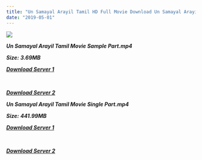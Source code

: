 ```yaml
---
title: "Un Samayal Arayil Tamil HD Full Movie Download Un Samayal Arayil Tamil HD Movie Download"
date: "2019-05-01"
---
```


![](https://images.moviebuff.com/a3f666b8-864d-4c8f-8c18-63386a5f19a3?w=1000)

**_Un Samayal Arayil Tamil Movie Sample Part.mp4_**

**_Size:_**  **_3.69MB_**

**_[Download Server 1](http://s23.uptofiles.net//files/Tamil{1d8d357801e2f4b6710faa3d835097c5c618a0f0fcded2c527300dcab25e4b83}20HD{1d8d357801e2f4b6710faa3d835097c5c618a0f0fcded2c527300dcab25e4b83}20Mobile{1d8d357801e2f4b6710faa3d835097c5c618a0f0fcded2c527300dcab25e4b83}20Movies/Un{1d8d357801e2f4b6710faa3d835097c5c618a0f0fcded2c527300dcab25e4b83}20Samayal{1d8d357801e2f4b6710faa3d835097c5c618a0f0fcded2c527300dcab25e4b83}20Arayil{1d8d357801e2f4b6710faa3d835097c5c618a0f0fcded2c527300dcab25e4b83}20(2014)/Un{1d8d357801e2f4b6710faa3d835097c5c618a0f0fcded2c527300dcab25e4b83}20Samayal{1d8d357801e2f4b6710faa3d835097c5c618a0f0fcded2c527300dcab25e4b83}20Arayil{1d8d357801e2f4b6710faa3d835097c5c618a0f0fcded2c527300dcab25e4b83}20(Original)/Un{1d8d357801e2f4b6710faa3d835097c5c618a0f0fcded2c527300dcab25e4b83}20Samayal{1d8d357801e2f4b6710faa3d835097c5c618a0f0fcded2c527300dcab25e4b83}20Arayil{1d8d357801e2f4b6710faa3d835097c5c618a0f0fcded2c527300dcab25e4b83}20(640x360)/Un{1d8d357801e2f4b6710faa3d835097c5c618a0f0fcded2c527300dcab25e4b83}20Samayal{1d8d357801e2f4b6710faa3d835097c5c618a0f0fcded2c527300dcab25e4b83}20Arayil{1d8d357801e2f4b6710faa3d835097c5c618a0f0fcded2c527300dcab25e4b83}20HD{1d8d357801e2f4b6710faa3d835097c5c618a0f0fcded2c527300dcab25e4b83}20Sample.mp4)_**

**_[  
](http://s23.uptofiles.net//files/Tamil{1d8d357801e2f4b6710faa3d835097c5c618a0f0fcded2c527300dcab25e4b83}20HD{1d8d357801e2f4b6710faa3d835097c5c618a0f0fcded2c527300dcab25e4b83}20Mobile{1d8d357801e2f4b6710faa3d835097c5c618a0f0fcded2c527300dcab25e4b83}20Movies/Un{1d8d357801e2f4b6710faa3d835097c5c618a0f0fcded2c527300dcab25e4b83}20Samayal{1d8d357801e2f4b6710faa3d835097c5c618a0f0fcded2c527300dcab25e4b83}20Arayil{1d8d357801e2f4b6710faa3d835097c5c618a0f0fcded2c527300dcab25e4b83}20(2014)/Un{1d8d357801e2f4b6710faa3d835097c5c618a0f0fcded2c527300dcab25e4b83}20Samayal{1d8d357801e2f4b6710faa3d835097c5c618a0f0fcded2c527300dcab25e4b83}20Arayil{1d8d357801e2f4b6710faa3d835097c5c618a0f0fcded2c527300dcab25e4b83}20(Original)/Un{1d8d357801e2f4b6710faa3d835097c5c618a0f0fcded2c527300dcab25e4b83}20Samayal{1d8d357801e2f4b6710faa3d835097c5c618a0f0fcded2c527300dcab25e4b83}20Arayil{1d8d357801e2f4b6710faa3d835097c5c618a0f0fcded2c527300dcab25e4b83}20(640x360)/Un{1d8d357801e2f4b6710faa3d835097c5c618a0f0fcded2c527300dcab25e4b83}20Samayal{1d8d357801e2f4b6710faa3d835097c5c618a0f0fcded2c527300dcab25e4b83}20Arayil{1d8d357801e2f4b6710faa3d835097c5c618a0f0fcded2c527300dcab25e4b83}20HD{1d8d357801e2f4b6710faa3d835097c5c618a0f0fcded2c527300dcab25e4b83}20Sample.mp4)_**

**_[Download Server 2](http://s23.uptofiles.net//files/Tamil{1d8d357801e2f4b6710faa3d835097c5c618a0f0fcded2c527300dcab25e4b83}20HD{1d8d357801e2f4b6710faa3d835097c5c618a0f0fcded2c527300dcab25e4b83}20Mobile{1d8d357801e2f4b6710faa3d835097c5c618a0f0fcded2c527300dcab25e4b83}20Movies/Un{1d8d357801e2f4b6710faa3d835097c5c618a0f0fcded2c527300dcab25e4b83}20Samayal{1d8d357801e2f4b6710faa3d835097c5c618a0f0fcded2c527300dcab25e4b83}20Arayil{1d8d357801e2f4b6710faa3d835097c5c618a0f0fcded2c527300dcab25e4b83}20(2014)/Un{1d8d357801e2f4b6710faa3d835097c5c618a0f0fcded2c527300dcab25e4b83}20Samayal{1d8d357801e2f4b6710faa3d835097c5c618a0f0fcded2c527300dcab25e4b83}20Arayil{1d8d357801e2f4b6710faa3d835097c5c618a0f0fcded2c527300dcab25e4b83}20(Original)/Un{1d8d357801e2f4b6710faa3d835097c5c618a0f0fcded2c527300dcab25e4b83}20Samayal{1d8d357801e2f4b6710faa3d835097c5c618a0f0fcded2c527300dcab25e4b83}20Arayil{1d8d357801e2f4b6710faa3d835097c5c618a0f0fcded2c527300dcab25e4b83}20(640x360)/Un{1d8d357801e2f4b6710faa3d835097c5c618a0f0fcded2c527300dcab25e4b83}20Samayal{1d8d357801e2f4b6710faa3d835097c5c618a0f0fcded2c527300dcab25e4b83}20Arayil{1d8d357801e2f4b6710faa3d835097c5c618a0f0fcded2c527300dcab25e4b83}20HD{1d8d357801e2f4b6710faa3d835097c5c618a0f0fcded2c527300dcab25e4b83}20Sample.mp4)_**

**_Un Samayal Arayil Tamil Movie Single Part.mp4_**

**_Size:_** **_441.99MB_**  

**_[Download Server 1](http://s23.uptofiles.net//files/Tamil{1d8d357801e2f4b6710faa3d835097c5c618a0f0fcded2c527300dcab25e4b83}20HD{1d8d357801e2f4b6710faa3d835097c5c618a0f0fcded2c527300dcab25e4b83}20Mobile{1d8d357801e2f4b6710faa3d835097c5c618a0f0fcded2c527300dcab25e4b83}20Movies/Un{1d8d357801e2f4b6710faa3d835097c5c618a0f0fcded2c527300dcab25e4b83}20Samayal{1d8d357801e2f4b6710faa3d835097c5c618a0f0fcded2c527300dcab25e4b83}20Arayil{1d8d357801e2f4b6710faa3d835097c5c618a0f0fcded2c527300dcab25e4b83}20(2014)/Un{1d8d357801e2f4b6710faa3d835097c5c618a0f0fcded2c527300dcab25e4b83}20Samayal{1d8d357801e2f4b6710faa3d835097c5c618a0f0fcded2c527300dcab25e4b83}20Arayil{1d8d357801e2f4b6710faa3d835097c5c618a0f0fcded2c527300dcab25e4b83}20(Original)/Un{1d8d357801e2f4b6710faa3d835097c5c618a0f0fcded2c527300dcab25e4b83}20Samayal{1d8d357801e2f4b6710faa3d835097c5c618a0f0fcded2c527300dcab25e4b83}20Arayil{1d8d357801e2f4b6710faa3d835097c5c618a0f0fcded2c527300dcab25e4b83}20(640x360)/Un{1d8d357801e2f4b6710faa3d835097c5c618a0f0fcded2c527300dcab25e4b83}20Samayal{1d8d357801e2f4b6710faa3d835097c5c618a0f0fcded2c527300dcab25e4b83}20Arayil{1d8d357801e2f4b6710faa3d835097c5c618a0f0fcded2c527300dcab25e4b83}20HD.mp4)_**

**_[  
](http://s23.uptofiles.net//files/Tamil{1d8d357801e2f4b6710faa3d835097c5c618a0f0fcded2c527300dcab25e4b83}20HD{1d8d357801e2f4b6710faa3d835097c5c618a0f0fcded2c527300dcab25e4b83}20Mobile{1d8d357801e2f4b6710faa3d835097c5c618a0f0fcded2c527300dcab25e4b83}20Movies/Un{1d8d357801e2f4b6710faa3d835097c5c618a0f0fcded2c527300dcab25e4b83}20Samayal{1d8d357801e2f4b6710faa3d835097c5c618a0f0fcded2c527300dcab25e4b83}20Arayil{1d8d357801e2f4b6710faa3d835097c5c618a0f0fcded2c527300dcab25e4b83}20(2014)/Un{1d8d357801e2f4b6710faa3d835097c5c618a0f0fcded2c527300dcab25e4b83}20Samayal{1d8d357801e2f4b6710faa3d835097c5c618a0f0fcded2c527300dcab25e4b83}20Arayil{1d8d357801e2f4b6710faa3d835097c5c618a0f0fcded2c527300dcab25e4b83}20(Original)/Un{1d8d357801e2f4b6710faa3d835097c5c618a0f0fcded2c527300dcab25e4b83}20Samayal{1d8d357801e2f4b6710faa3d835097c5c618a0f0fcded2c527300dcab25e4b83}20Arayil{1d8d357801e2f4b6710faa3d835097c5c618a0f0fcded2c527300dcab25e4b83}20(640x360)/Un{1d8d357801e2f4b6710faa3d835097c5c618a0f0fcded2c527300dcab25e4b83}20Samayal{1d8d357801e2f4b6710faa3d835097c5c618a0f0fcded2c527300dcab25e4b83}20Arayil{1d8d357801e2f4b6710faa3d835097c5c618a0f0fcded2c527300dcab25e4b83}20HD.mp4)_**

**_[Download Server 2](http://s23.uptofiles.net//files/Tamil{1d8d357801e2f4b6710faa3d835097c5c618a0f0fcded2c527300dcab25e4b83}20HD{1d8d357801e2f4b6710faa3d835097c5c618a0f0fcded2c527300dcab25e4b83}20Mobile{1d8d357801e2f4b6710faa3d835097c5c618a0f0fcded2c527300dcab25e4b83}20Movies/Un{1d8d357801e2f4b6710faa3d835097c5c618a0f0fcded2c527300dcab25e4b83}20Samayal{1d8d357801e2f4b6710faa3d835097c5c618a0f0fcded2c527300dcab25e4b83}20Arayil{1d8d357801e2f4b6710faa3d835097c5c618a0f0fcded2c527300dcab25e4b83}20(2014)/Un{1d8d357801e2f4b6710faa3d835097c5c618a0f0fcded2c527300dcab25e4b83}20Samayal{1d8d357801e2f4b6710faa3d835097c5c618a0f0fcded2c527300dcab25e4b83}20Arayil{1d8d357801e2f4b6710faa3d835097c5c618a0f0fcded2c527300dcab25e4b83}20(Original)/Un{1d8d357801e2f4b6710faa3d835097c5c618a0f0fcded2c527300dcab25e4b83}20Samayal{1d8d357801e2f4b6710faa3d835097c5c618a0f0fcded2c527300dcab25e4b83}20Arayil{1d8d357801e2f4b6710faa3d835097c5c618a0f0fcded2c527300dcab25e4b83}20(640x360)/Un{1d8d357801e2f4b6710faa3d835097c5c618a0f0fcded2c527300dcab25e4b83}20Samayal{1d8d357801e2f4b6710faa3d835097c5c618a0f0fcded2c527300dcab25e4b83}20Arayil{1d8d357801e2f4b6710faa3d835097c5c618a0f0fcded2c527300dcab25e4b83}20HD.mp4)_**
